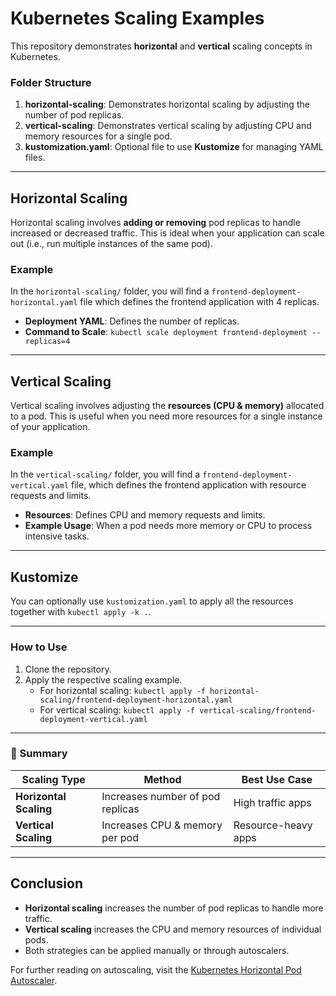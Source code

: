 # Kubernetes Scaling Examples

This repository demonstrates **horizontal** and **vertical** scaling concepts in Kubernetes.

### **Folder Structure**

1. **horizontal-scaling**: Demonstrates horizontal scaling by adjusting the number of pod replicas.
2. **vertical-scaling**: Demonstrates vertical scaling by adjusting CPU and memory resources for a single pod.
3. **kustomization.yaml**: Optional file to use **Kustomize** for managing YAML files.

---

## **Horizontal Scaling**

Horizontal scaling involves **adding or removing** pod replicas to handle increased or decreased traffic. This is ideal when your application can scale out (i.e., run multiple instances of the same pod).

### Example

In the `horizontal-scaling/` folder, you will find a `frontend-deployment-horizontal.yaml` file which defines the frontend application with 4 replicas.

- **Deployment YAML**: Defines the number of replicas.
- **Command to Scale**: `kubectl scale deployment frontend-deployment --replicas=4`

---

## **Vertical Scaling**

Vertical scaling involves adjusting the **resources (CPU & memory)** allocated to a pod. This is useful when you need more resources for a single instance of your application.

### Example

In the `vertical-scaling/` folder, you will find a `frontend-deployment-vertical.yaml` file, which defines the frontend application with resource requests and limits.

- **Resources**: Defines CPU and memory requests and limits.
- **Example Usage**: When a pod needs more memory or CPU to process intensive tasks.

---

## **Kustomize**

You can optionally use `kustomization.yaml` to apply all the resources together with `kubectl apply -k .`.

---

### **How to Use**

1. Clone the repository.
2. Apply the respective scaling example.
   - For horizontal scaling: `kubectl apply -f horizontal-scaling/frontend-deployment-horizontal.yaml`
   - For vertical scaling: `kubectl apply -f vertical-scaling/frontend-deployment-vertical.yaml`

---

### **🚀 Summary**

| Scaling Type           | Method                           | Best Use Case       |
| ---------------------- | -------------------------------- | ------------------- |
| **Horizontal Scaling** | Increases number of pod replicas | High traffic apps   |
| **Vertical Scaling**   | Increases CPU & memory per pod   | Resource-heavy apps |

---

## **Conclusion**

- **Horizontal scaling** increases the number of pod replicas to handle more traffic.
- **Vertical scaling** increases the CPU and memory resources of individual pods.
- Both strategies can be applied manually or through autoscalers.

For further reading on autoscaling, visit the [Kubernetes Horizontal Pod Autoscaler](https://kubernetes.io/docs/tasks/run-application/horizontal-pod-autoscale/).
